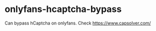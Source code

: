 # onlyfans-hcaptcha-bypass
Can bypass hCaptcha on onlyfans. Check https://www.capsolver.com/ 






























